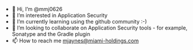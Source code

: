 - 👋 Hi, I’m @mmj0626
- 👀 I’m interested in Application Security
- 🌱 I’m currently learning using the github community :-) 
- 💞️ I’m looking to collaborate on Application Security tools - for example, Sonatype and the Gradle plugin
- 📫 How to reach me mjaynes@miami-holdings.com

<!---
mmj0626/mmj0626 is a ✨ special ✨ repository because its `README.md` (this file) appears on your GitHub profile.
You can click the Preview link to take a look at your changes.
--->
